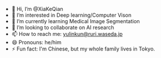 - 👋 Hi, I’m @XiaKeQian
- 👀 I’m interested in Deep learning/Computer Vison
- 🌱 I’m currently learning Medical Image Segmentation
- 💞️ I’m looking to collaborate on AI research
- 📫 How to reach me: yulinkun@ruri.waseda.jp
- 😄 Pronouns: he/him
- ⚡ Fun fact: I'm Chinese, but my whole family lives in Tokyo.

<!---
XiaKeQian/XiaKeQian is a ✨ special ✨ repository because its `README.md` (this file) appears on your GitHub profile.
You can click the Preview link to take a look at your changes.
--->
